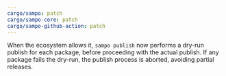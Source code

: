 ```yaml
---
cargo/sampo: patch
cargo/sampo-core: patch
cargo/sampo-github-action: patch
---
```


When the ecosystem allows it, `sampo publish` now performs a dry-run publish for each package, before proceeding with the actual publish. If any package fails the dry-run, the publish process is aborted, avoiding partial releases.

